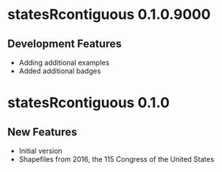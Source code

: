 # statesRcontiguous 0.1.0.9000

## Development Features

* Adding additional examples
* Added additional badges

# statesRcontiguous 0.1.0

## New Features

* Initial version
* Shapefiles from 2016, the 115 Congress of the United States
